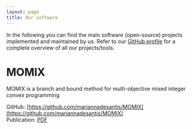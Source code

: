 ```yaml
---
layout: page
title: Our software
---
```


<!-- subtitle: X  -->

In the following you can find the main software (open-source) projects implemented and maintained by us. Refer to our [GitHub profile](https://github.com/STLab-UniFI) for a complete overview of all our projects/tools.

# MOMIX
<div style="text-align: center;">
<!-- <figure>
    <img src="/img/logos/oris.png"
         alt="" style="text-align: center; width: 80%;">
    <figcaption></figcaption>
</figure> -->
</div>
MOMIX is a branch and bound method for multi-objective mixed integer convex programming
<!-- Website: [https://github.com/mariannadesantis/MOMIX](https://github.com/mariannadesantis/MOMIX) -->

GitHub: [https://github.com/mariannadesantis/MOMIX](https://github.com/mariannadesantis/MOMIX)<br>
Publication: [PDF](https://epubs.siam.org/doi/epdf/10.1137/19M1264709)
 
